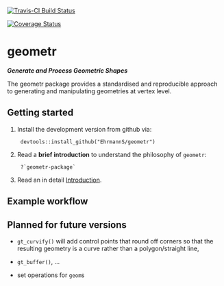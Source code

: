 [![Travis-CI Build Status](https://travis-ci.org/EhrmannS/geometr.svg?branch=master)](https://travis-ci.org/EhrmannS/geometr)
<!-- [![CRAN_Status_Badge](http://www.r-pkg.org/badges/version/geometr)](https://cran.r-project.org/package=geometr)-->
[![Coverage Status](https://img.shields.io/codecov/c/github/EhrmannS/geometr/master.svg)](https://codecov.io/github/EhrmannS/geometr?branch=master)
<!-- [![](http://cranlogs.r-pkg.org/badges/grand-total/geometr)](https://cran.rstudio.com/web/packages/geometr/index.html)-->

# geometr

***Generate and Process Geometric Shapes***

The geometr package provides a standardised and reproducible approach to generating and manipulating geometries at vertex level.


## Getting started

1) Install the development version from github via:

        devtools::install_github("EhrmannS/geometr")

2) Read a **brief introduction** to understand the philosophy of `geometr`:

        ?`geometr-package`

3) Read an in detail [Introduction](articles/introduction.html).

## Example workflow


## Planned for future versions

- `gt_curvify()` will add control points that round off corners so that the resulting geometry is a curve rather than a polygon/straight line,

- `gt_buffer()`, ...

- set operations for `geom`s

